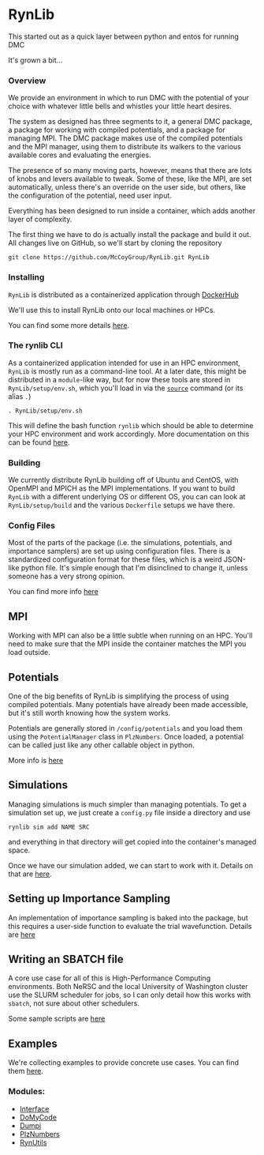 # <a id="RynLib">RynLib</a>
    
This started out as a quick layer between python and entos for running DMC

It's grown a bit...

### Overview

We provide an environment in which to run DMC with the potential of your choice with whatever little bells and whistles your little heart desires.

The system as designed has three segments to it, a general DMC package, a package for working with compiled potentials, and a package for managing MPI.
The DMC package makes use of the compiled potentials and the MPI manager, using them to distribute its walkers to the various available cores and evaluating the energies.

The presence of so many moving parts, however, means that there are lots of knobs and levers available to tweak.
Some of these, like the MPI, are set automatically, unless there's an override on the user side, but others, like the configuration of the potential, need user input.

Everything has been designed to run inside a container, which adds another layer of complexity.


The first thing we have to do is actually install the package and build it out. All changes live on GitHub, so we'll start by cloning the repository

```ignorelang
git clone https://github.com/McCoyGroup/RynLib.git RynLib
```

### Installing

`RynLib` is distributed as a containerized application through [DockerHub](https://hub.docker.com/repository/docker/mccoygroup/rynlib)

We'll use this to install RynLib onto our local machines or HPCs. 

You can find some more details [here](RynLib/Installing.md).

### The rynlib CLI

As a containerized application intended for use in an HPC environment, `RynLib` is mostly run as a command-line tool. At a later date, this might be distributed in a `module`-like way, but for now these tools are stored in `RynLib/setup/env.sh`, which you'll load in via the [`source`](https://linuxize.com/post/bash-source-command/) command (or its alias `.`)

```ignorelang
. RynLib/setup/env.sh
```

This will define the bash function `rynlib` which should be able to determine your HPC environment and work accordingly. 
More documentation on this can be found [here](RynLib/CommandLineInterface.md).

### Building

We currently distribute RynLib building off of Ubuntu and CentOS, with OpenMPI and MPICH as the MPI implementations.
If you want to build `RynLib` with a different underlying OS or different OS, you can can look at `RynLib/setup/build` and the various `Dockerfile` setups we have there.

### Config Files

Most of the parts of the package (i.e. the simulations, potentials, and importance samplers) are set up using configuration files. 
There is a standardized configuration format for these files, which is a weird JSON-like python file. 
It's simple enough that I'm disinclined to change it, unless someone has a very strong opinion.

You can find more info [here](RynLib/ConfigFiles.md)

## MPI

Working with MPI can also be a little subtle when running on an HPC. 
You'll need to make sure that the MPI inside the container matches the MPI you load outside. 

## Potentials

One of the big benefits of RynLib is simplifying the process of using compiled potentials. 
Many potentials have already been made accessible, but it's still worth knowing how the system works.

Potentials are generally stored in `/config/potentials` and you load them using the `PotentialManager` class in `PlzNumbers`.
Once loaded, a potential can be called just like any other callable object in python.

More info is [here](RynLib/Potentials.md)

## Simulations

Managing simulations is much simpler than managing potentials. 
To get a simulation set up, we just create a `config.py` file inside a directory and use

```ignorelang
rynlib sim add NAME SRC
```

and everything in that directory will get copied into the container's managed space.

Once we have our simulation added, we can start to work with it. Details on that are [here](RynLib/Simulations.md).

## Setting up Importance Sampling

An implementation of importance sampling is baked into the package, but this requires a user-side function to evaluate the trial wavefunction. Details are [here](RynLib/ImportanceSampling.md)

## Writing an SBATCH file

A core use case for all of this is High-Performance Computing environments. 
Both NeRSC and the local University of Washington cluster use the SLURM scheduler for jobs, so I can only detail how this works with `sbatch`, not sure about other schedulers.

Some sample scripts are [here](RynLib/SubmittingWithSBatch.md)

## Examples

We're collecting examples to provide concrete use cases. You can find them [here](RynLib/Examples).

### Modules:

  - [Interface](RynLib/Interface.md)
  - [DoMyCode](RynLib/DoMyCode.md)
  - [Dumpi](RynLib/Dumpi.md)
  - [PlzNumbers](RynLib/PlzNumbers.md)
  - [RynUtils](RynLib/RynUtils.md)